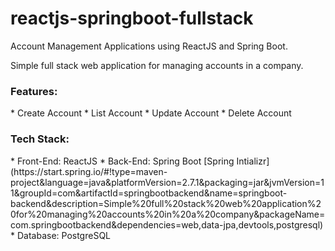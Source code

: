# reactjs-springboot-fullstack
Account Management Applications using ReactJS and Spring Boot.

<p>Simple full stack web application for managing accounts in a company.</p>

<h3>Features:</h3>
* Create Account
* List Account
* Update Account
* Delete Account

<h3>Tech Stack:</h3>
* Front-End: ReactJS
* Back-End: Spring Boot [Spring Intializr](https://start.spring.io/#!type=maven-project&language=java&platformVersion=2.7.1&packaging=jar&jvmVersion=11&groupId=com&artifactId=springbootbackend&name=springboot-backend&description=Simple%20full%20stack%20web%20application%20for%20managing%20accounts%20in%20a%20company&packageName=com.springbootbackend&dependencies=web,data-jpa,devtools,postgresql)
* Database: PostgreSQL

